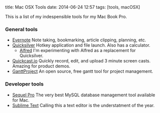title: Mac OSX Tools
date: 2014-06-24 12:57
tags: [tools, macOSX]

This is a list of my indespensible tools for my Mac Book Pro.

### General tools

* [Evernote](https://evernote.com/) Note taking, bookmarking, article clipping, planning, etc.
* [Quicksilver](http://qsapp.com/) Hotkey application and file launch. Also has a calculator.
    * [Alfred](http://www.alfredapp.com/) I'm experimenting with Alfred as a replacement for Quicksilver.
* [Quickcast.io](http://quickcast.io/) Quickly record, edit, and upload 3 minute screen casts. Amazing for product demos.
* [GanttProject](http://www.ganttproject.biz/) An open source, free gantt tool for project management.

### Developer tools

* [Sequel Pro](http://www.sequelpro.com/) The very best MySQL database management tool available for Mac.
* [Sublime Text](http://www.sublimetext.com/) Calling this a text editor is the understatment of the year. 

